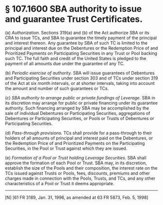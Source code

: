 # § 107.1600   SBA authority to issue and guarantee Trust Certificates.

(a) *Authorization.* Sections 319(a) and (b) of the Act authorize SBA or its CRA to issue TCs, and SBA to guarantee the timely payment of the principal and interest thereon. Any guarantee by SBA of such TC is limited to the principal and interest due on the Debentures or the Redemption Price of and Prioritized Payments on Participating Securities in any Trust or Pool backing such TC. The full faith and credit of the United States is pledged to the payment of all amounts due under the guarantee of any TC. 


(b) *Periodic exercise of authority.* SBA will issue guarantees of Debentures and Participating Securities under section 303 and of TCs under section 319 of the Act at six month intervals, or at shorter intervals, taking into account the amount and number of such guarantees or TCs.


(c) *SBA authority to arrange public or private fundings of Leverage.* SBA in its discretion may arrange for public or private financing under its guarantee authority. Such financing arranged by SBA may be accomplished by the sale of individual Debentures or Participating Securities, aggregations of Debentures or Participating Securities, or Pools or Trusts of Debentures or Participating Securities. 


(d) *Pass-through provisions.* TCs shall provide for a pass-through to their holders of all amounts of principal and interest paid on the Debentures, or the Redemption Price of and Prioritized Payments on the Participating Securities, in the Pool or Trust against which they are issued. 


(e) *Formation of a Pool or Trust holding Leverage Securities.* SBA shall approve the formation of each Pool or Trust. SBA may, in its discretion, establish the size of the Pools and their composition, the interest rate on the TCs issued against Trusts or Pools, fees, discounts, premiums and other charges made in connection with the Pools, Trusts, and TCs, and any other characteristics of a Pool or Trust it deems appropriate. 



---

[N] [61 FR 3189, Jan. 31, 1996, as amended at 63 FR 5873, Feb. 5, 1998]




